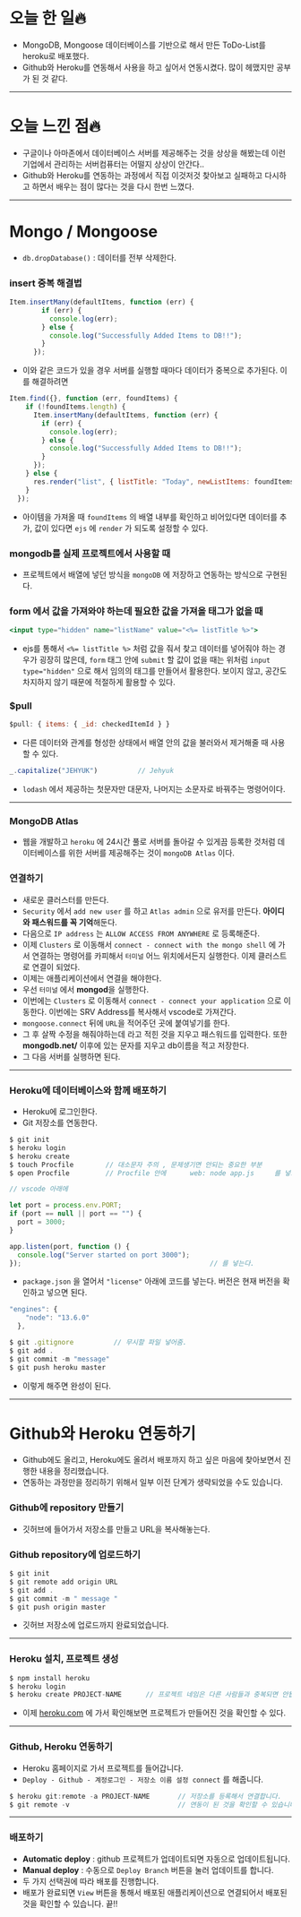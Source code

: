 # 오늘 한 일🔥

- MongoDB, Mongoose 데이터베이스를 기반으로 해서 만든 ToDo-List를 heroku로 배포했다.
- Github와 Heroku를 연동해서 사용을 하고 싶어서 연동시켰다. 많이 헤맸지만 공부가 된 것 같다.

---

# 오늘 느낀 점🔥

- 구글이나 아마존에서 데이터베이스 서버를 제공해주는 것을 상상을 해봤는데 이런 기업에서 관리하는 서버컴퓨터는 어떨지 상상이 안간다..
- Github와 Heroku를 연동하는 과정에서 직접 이것저것 찾아보고 실패하고 다시하고 하면서 배우는 점이 많다는 것을 다시 한번 느꼈다.

---

# Mongo / Mongoose

- `db.dropDatabase()` : 데이터를 전부 삭제한다.

### insert 중복 해결법

```jsx
Item.insertMany(defaultItems, function (err) {
        if (err) {
          console.log(err);
        } else {
          console.log("Successfully Added Items to DB!!");
        }
      });
```

- 이와 같은 코드가 있을 경우 서버를 실행할 때마다 데이터가 중복으로 추가된다. 이를 해결하려면

```jsx
Item.find({}, function (err, foundItems) {
    if (!foundItems.length) {
      Item.insertMany(defaultItems, function (err) {
        if (err) {
          console.log(err);
        } else {
          console.log("Successfully Added Items to DB!!");
        }
      });
    } else {
      res.render("list", { listTitle: "Today", newListItems: foundItems });
    }
  });
```

- 아이템을 가져올 때 `foundItems` 의 배열 내부를 확인하고 비어있다면 데이터를 추가, 값이 있다면 `ejs` 에 `render` 가 되도록 설정할 수 있다.

### mongodb를 실제 프로젝트에서 사용할 때

- 프로젝트에서 배열에 넣던 방식을 `mongoDB` 에 저장하고 연동하는 방식으로 구현된다.

### form 에서 값을 가져와야 하는데 필요한 값을 가져올 태그가 없을 때

```jsx
<input type="hidden" name="listName" value="<%= listTitle %>">
```

- ejs를 통해서 `<%= listTitle %>` 처럼 값을 줘서 찾고 데이터를 넣어줘야 하는 경우가 굉장히 많은데,
`form` 태그 안에  `submit` 할 값이 없을 때는 위처럼 `input type="hidden"` 으로 해서 임의의 태그를 만들어서 활용한다. 보이지 않고, 공간도 차지하지 않기 때문에 적절하게 활용할 수 있다.

### $pull

```jsx
$pull: { items: { _id: checkedItemId } }
```

- 다른 데이터와 관계를 형성한 상태에서 배열 안의 값을 불러와서 제거해줄 때 사용할 수 있다.

```jsx
_.capitalize("JEHYUK")          // Jehyuk
```

- `lodash` 에서 제공하는 첫문자만 대문자, 나머지는 소문자로 바꿔주는 명령어이다.

---

### MongoDB Atlas

- 웹을 개발하고 `heroku` 에 24시간 풀로 서버를 돌아갈 수 있게끔 등록한 것처럼 데이터베이스를 위한 서버를 제공해주는 것이 `mongoDB Atlas` 이다.

### 연결하기

- 새로운 클러스터를 만든다.
- `Security` 에서 `add new user` 를 하고 `Atlas admin` 으로 유저를 만든다. 
**아이디와 패스워드를 꼭 기억**해둔다.
- 다음으로 `IP address` 는 `ALLOW ACCESS FROM ANYWHERE` 로 등록해준다.
- 이제 `Clusters` 로 이동해서 `connect - connect with the mongo shell` 에 가서 연결하는 명령어를 카피해서 `터미널` 어느 위치에서든지 실행한다. 이제 클러스트로 연결이 되었다.
- 이제는 애플리케이션에서 연결을 해야한다.
- 우선 `터미널` 에서 **mongod**을 실행한다.
- 이번에는 `Clusters` 로 이동해서 `connect - connect your application` 으로 이동한다.
이번에는 SRV Address를 복사해서 vscode로 가져간다.
- `mongoose.connect` 뒤에 `URL`을 적어주던 곳에 붙여넣기를 한다.
- 그 후 살짝 수정을 해줘야하는데 **<PASSWORD>** 라고 적힌 것을 지우고 패스워드를 입력한다.
또한 **mongodb.net/** 이후에 있는 문자를 지우고 db이름을 적고 저장한다.
- 그 다음 서버를 실행하면 된다.

---

### Heroku에 데이터베이스와 함께 배포하기

- Heroku에 로그인한다.
- Git 저장소를 연동한다.

```jsx
$ git init
$ heroku login
$ heroku create
$ touch Procfile        // 대소문자 주의 , 문제생기면 안되는 중요한 부분
$ open Procfile         // Procfile 안에      web: node app.js     를 넣고 저장한다. 

// vscode 아래에

let port = process.env.PORT;
if (port == null || port == "") {
  port = 3000;
}

app.listen(port, function () {
  console.log("Server started on port 3000");
});                                               // 를 넣는다.

```

- `package.json` 을 열어서 `"license"` 아래에 코드를 넣는다. 버전은 현재 버전을 확인하고 넣으면 된다.

```jsx
"engines": {
    "node": "13.6.0"
  },
```

```jsx
$ git .gitignore          // 무시할 파일 넣어줌.
$ git add . 
$ git commit -m "message"
$ git push heroku master
```

- 이렇게 해주면 완성이 된다.

---

# Github와 Heroku 연동하기

- Github에도 올리고, Heroku에도 올려서 배포까지 하고 싶은 마음에 찾아보면서 진행한 내용을 정리했습니다.
- 연동하는 과정만을 정리하기 위해서 일부 이전 단계가 생략되었을 수도 있습니다.

### Github에 repository 만들기

- 깃허브에 들어가서 저장소를 만들고 URL을 복사해놓는다.

### Github repository에 업로드하기

```jsx
$ git init
$ git remote add origin URL
$ git add .
$ git commit -m " message "
$ git push origin master
```

- 깃허브 저장소에 업로드까지 완료되었습니다.

---

### Heroku 설치, 프로젝트 생성

```jsx
$ npm install heroku
$ heroku login
$ heroku create PROJECT-NAME      // 프로젝트 네임은 다른 사람들과 중복되면 안됩니다.
```

- 이제 [heroku.com](http://heroku.com) 에 가서 확인해보면 프로젝트가 만들어진 것을 확인할 수 있다.

---

### Github, Heroku 연동하기

- Heroku 홈페이지로 가서 프로젝트를 들어갑니다.
- `Deploy - Github - 계정로그인 - 저장소 이름 설정 connect` 를 해줍니다.

```jsx
$ heroku git:remote -a PROJECT-NAME       // 저장소를 등록해서 연결합니다.
$ git remote -v                           // 연동이 된 것을 확인할 수 있습니다.
```

---

### 배포하기

- **Automatic deploy** : github 프로젝트가 업데이트되면 자동으로 업데이트됩니다.
- **Manual deploy** : 수동으로 `Deploy Branch` 버튼을 눌러 업데이트를 합니다.
- 두 가지 선택권에 따라 배포를 진행합니다.
- 배포가 완료되면 `View` 버튼을 통해서 배포된 애플리케이션으로 연결되어서 배포된 것을 확인할 수 있습니다. 끝!!
